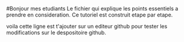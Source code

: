#Bonjour mes etudiants
Le fichier qui explique les points essentiels a prendre en consideration.
Ce tutoriel est construit etape par etape. 



voila cette ligne est t'ajouter sur un editeur github pour tester les modifications sur le despositoire github.


